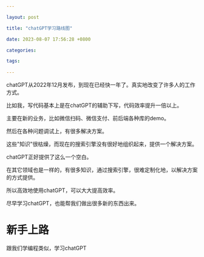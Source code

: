 ```yaml
---

layout: post

title: "chatGPT学习路线图"

date: 2023-08-07 17:56:28 +0800

categories:

tags:
   
---
```

   
chatGPT从2022年12月发布，到现在已经快一年了。真实地改变了许多人的工作方式。

比如我，写代码基本上是在chatGPT的辅助下写，代码效率提升一倍以上。

主要在新的业务，比如微信扫码、微信支付、前后端各种库的demo。

然后在各种问题调试上，有很多解决方案。

这些"知识"很枯燥，而现在的搜索引擎没有很好地组织起来，提供一个解决方案。

chatGPT正好提供了这么一个空白。

在其它领域也是一样的，有很多知识，通过搜索引擎，很难定制化地，以解决方案的方式提供。

所以高效地使用chatGPT，可以大大提高效率。

尽早学习chatGPT，也能帮我们做出很多新的东西出来。

# 新手上路

跟我们学编程类似，学习chatGPT
   

